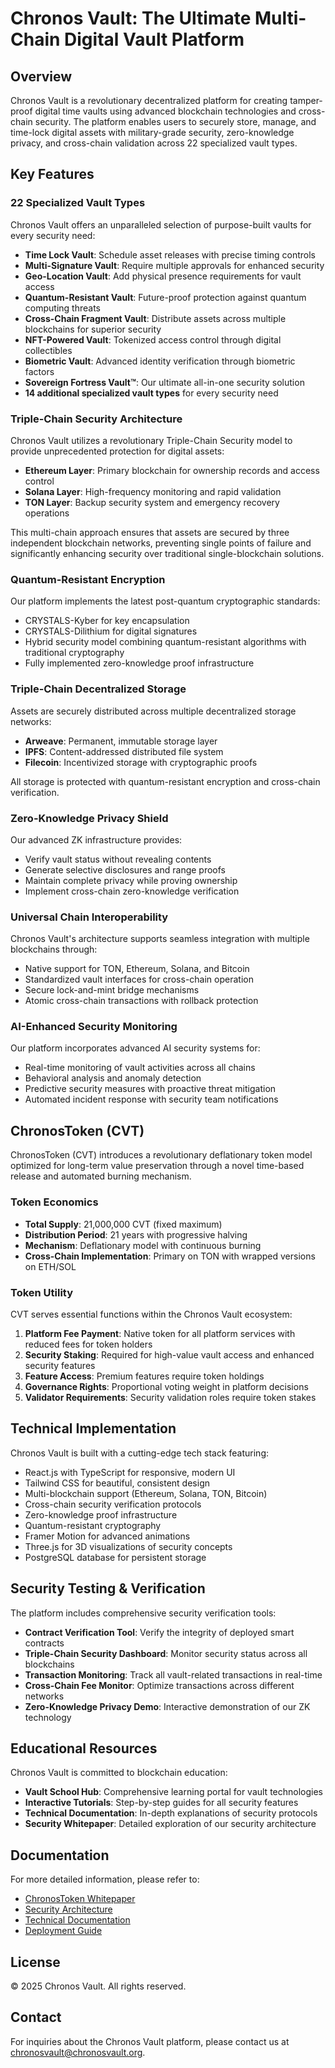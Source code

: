 # Chronos Vault: The Ultimate Multi-Chain Digital Vault Platform



## Overview

Chronos Vault is a revolutionary decentralized platform for creating tamper-proof digital time vaults using advanced blockchain technologies and cross-chain security. The platform enables users to securely store, manage, and time-lock digital assets with military-grade security, zero-knowledge privacy, and cross-chain validation across 22 specialized vault types.

## Key Features

### 22 Specialized Vault Types

Chronos Vault offers an unparalleled selection of purpose-built vaults for every security need:

- **Time Lock Vault**: Schedule asset releases with precise timing controls
- **Multi-Signature Vault**: Require multiple approvals for enhanced security
- **Geo-Location Vault**: Add physical presence requirements for vault access
- **Quantum-Resistant Vault**: Future-proof protection against quantum computing threats
- **Cross-Chain Fragment Vault**: Distribute assets across multiple blockchains for superior security
- **NFT-Powered Vault**: Tokenized access control through digital collectibles
- **Biometric Vault**: Advanced identity verification through biometric factors
- **Sovereign Fortress Vault™**: Our ultimate all-in-one security solution
- **14 additional specialized vault types** for every security need

### Triple-Chain Security Architecture

Chronos Vault utilizes a revolutionary Triple-Chain Security model to provide unprecedented protection for digital assets:

- **Ethereum Layer**: Primary blockchain for ownership records and access control
- **Solana Layer**: High-frequency monitoring and rapid validation
- **TON Layer**: Backup security system and emergency recovery operations

This multi-chain approach ensures that assets are secured by three independent blockchain networks, preventing single points of failure and significantly enhancing security over traditional single-blockchain solutions.

### Quantum-Resistant Encryption

Our platform implements the latest post-quantum cryptographic standards:

- CRYSTALS-Kyber for key encapsulation
- CRYSTALS-Dilithium for digital signatures
- Hybrid security model combining quantum-resistant algorithms with traditional cryptography
- Fully implemented zero-knowledge proof infrastructure

### Triple-Chain Decentralized Storage

Assets are securely distributed across multiple decentralized storage networks:

- **Arweave**: Permanent, immutable storage layer
- **IPFS**: Content-addressed distributed file system
- **Filecoin**: Incentivized storage with cryptographic proofs

All storage is protected with quantum-resistant encryption and cross-chain verification.

### Zero-Knowledge Privacy Shield

Our advanced ZK infrastructure provides:

- Verify vault status without revealing contents
- Generate selective disclosures and range proofs
- Maintain complete privacy while proving ownership
- Implement cross-chain zero-knowledge verification

### Universal Chain Interoperability

Chronos Vault's architecture supports seamless integration with multiple blockchains through:

- Native support for TON, Ethereum, Solana, and Bitcoin
- Standardized vault interfaces for cross-chain operation
- Secure lock-and-mint bridge mechanisms
- Atomic cross-chain transactions with rollback protection

### AI-Enhanced Security Monitoring

Our platform incorporates advanced AI security systems for:

- Real-time monitoring of vault activities across all chains
- Behavioral analysis and anomaly detection
- Predictive security measures with proactive threat mitigation
- Automated incident response with security team notifications

## ChronosToken (CVT)

ChronosToken (CVT) introduces a revolutionary deflationary token model optimized for long-term value preservation through a novel time-based release and automated burning mechanism.

### Token Economics

- **Total Supply**: 21,000,000 CVT (fixed maximum)
- **Distribution Period**: 21 years with progressive halving
- **Mechanism**: Deflationary model with continuous burning
- **Cross-Chain Implementation**: Primary on TON with wrapped versions on ETH/SOL

### Token Utility

CVT serves essential functions within the Chronos Vault ecosystem:

1. **Platform Fee Payment**: Native token for all platform services with reduced fees for token holders
2. **Security Staking**: Required for high-value vault access and enhanced security features
3. **Feature Access**: Premium features require token holdings
4. **Governance Rights**: Proportional voting weight in platform decisions
5. **Validator Requirements**: Security validation roles require token stakes

## Technical Implementation

Chronos Vault is built with a cutting-edge tech stack featuring:

- React.js with TypeScript for responsive, modern UI
- Tailwind CSS for beautiful, consistent design
- Multi-blockchain support (Ethereum, Solana, TON, Bitcoin)
- Cross-chain security verification protocols
- Zero-knowledge proof infrastructure
- Quantum-resistant cryptography
- Framer Motion for advanced animations
- Three.js for 3D visualizations of security concepts
- PostgreSQL database for persistent storage

## Security Testing & Verification

The platform includes comprehensive security verification tools:

- **Contract Verification Tool**: Verify the integrity of deployed smart contracts
- **Triple-Chain Security Dashboard**: Monitor security status across all blockchains
- **Transaction Monitoring**: Track all vault-related transactions in real-time
- **Cross-Chain Fee Monitor**: Optimize transactions across different networks
- **Zero-Knowledge Privacy Demo**: Interactive demonstration of our ZK technology

## Educational Resources

Chronos Vault is committed to blockchain education:

- **Vault School Hub**: Comprehensive learning portal for vault technologies
- **Interactive Tutorials**: Step-by-step guides for all security features
- **Technical Documentation**: In-depth explanations of security protocols
- **Security Whitepaper**: Detailed exploration of our security architecture

## Documentation

For more detailed information, please refer to:

- [ChronosToken Whitepaper](https://github.com/Chronos-Vault/chronos-vault-docs/blob/main/CVT_WHITEPAPER.md)
- [Security Architecture](https://github.com/Chronos-Vault/chronos-vault-security/blob/main/SECURITY_ARCHITECTURE.md)
- [Technical Documentation](https://github.com/Chronos-Vault/chronos-vault-docs/blob/main/TECHNICAL_README.md)
- [Deployment Guide](https://github.com/Chronos-Vault/chronos-vault-docs/blob/main/DEPLOYMENT_GUIDE.md)

## License

© 2025 Chronos Vault. All rights reserved.

## Contact

For inquiries about the Chronos Vault platform, please contact us at chronosvault@chronosvault.org.
